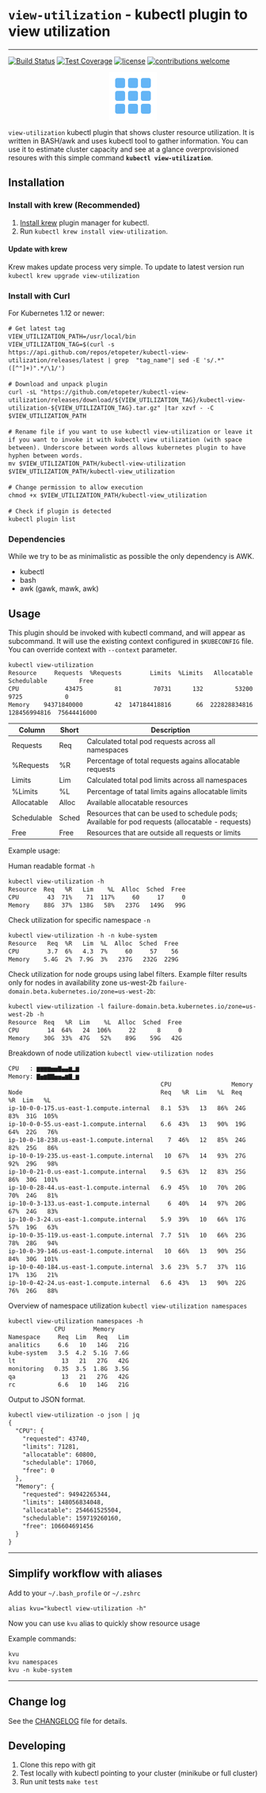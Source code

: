 # `view-utilization` - kubectl plugin to view utilization

---
[![Build Status](https://travis-ci.org/etopeter/kubectl-view-utilization.svg?branch=master)](
https://travis-ci.org/etopeter/kubectl-view-utilization) [![Test Coverage](
https://api.codeclimate.com/v1/badges/88ad27e772eac5a4e19d/test_coverage)](
https://codeclimate.com/github/etopeter/kubectl-view-utilization/test_coverage) [![license](
https://img.shields.io/github/license/etopeter/kubectl-view-utilization.svg)](
https://github.com/etopeter/kubectl-view-utilization/blob/master/LICENSE
) [![contributions welcome](
https://img.shields.io/badge/contributions-welcome-brightgreen.svg?style=flat)](
https://github.com/etopeter/kubectl-view-utilization/issues)

<p align="center">
<img src="static/view-utilization.png" alt="view-utilization" width=96>
</p>

`view-utilization` kubectl plugin that shows cluster resource utilization. It is written in
BASH/awk and uses kubectl tool to gather information. You can use it to
estimate cluster capacity and see at a glance overprovisioned resoures
with this simple command **`kubectl view-utilization`**.

## Installation

### Install with krew (Recommended)

1. [Install krew](https://github.com/GoogleContainerTools/krew)
   plugin manager for kubectl.
1. Run `kubectl krew install view-utilization`.

#### Update with krew

Krew makes update process very simple. To update to latest version run
`kubectl krew upgrade view-utilization`

### Install with Curl

For Kubernetes 1.12 or newer:

```shell
# Get latest tag
VIEW_UTILIZATION_PATH=/usr/local/bin
VIEW_UTILIZATION_TAG=$(curl -s https://api.github.com/repos/etopeter/kubectl-view-utilization/releases/latest | grep  "tag_name"| sed -E 's/.*"([^"]+)".*/\1/')

# Download and unpack plugin
curl -sL "https://github.com/etopeter/kubectl-view-utilization/releases/download/${VIEW_UTILIZATION_TAG}/kubectl-view-utilization-${VIEW_UTILIZATION_TAG}.tar.gz" |tar xzvf - -C $VIEW_UTILIZATION_PATH

# Rename file if you want to use kubectl view-utilization or leave it if you want to invoke it with kubectl view utilization (with space between). Underscore between words allows kubernetes plugin to have hyphen between words.
mv $VIEW_UTILIZATION_PATH/kubectl-view-utilization $VIEW_UTILIZATION_PATH/kubectl-view_utilization

# Change permission to allow execution
chmod +x $VIEW_UTILIZATION_PATH/kubectl-view_utilization

# Check if plugin is detected
kubectl plugin list
```

### Dependencies

While we try to be as minimalistic as possible the only dependency is AWK.

- kubectl
- bash
- awk (gawk, mawk, awk)

## Usage

This plugin should be invoked with kubectl command, and will appear as
subcommand. It will use the existing context configured in `$KUBECONFIG` file.
You can override context with `--context` parameter.

```shell
kubectl view-utilization
Resource     Requests  %Requests        Limits  %Limits   Allocatable   Schedulable         Free
CPU             43475         81         70731      132         53200          9725            0
Memory    94371840000         42  147184418816       66  222828834816  128456994816  75644416000
```

| Column      | Short | Description |
|-------------|-------|-------------|
| Requests    | Req   | Calculated total pod requests across all namespaces |
| %Requests   | %R    | Percentage of total requests agains allocatable requests |
| Limits      | Lim   | Calculated total pod limits across all namespaces  |
| %Limits     | %L    | Percentage of tatal limits agains allocatable limits |
| Allocatable | Alloc | Available allocatable resources |
| Schedulable | Sched | Resources that can be used to schedule pods; Available for pod requests (allocatable - requests) |
| Free        | Free  | Resources that are outside all requests or limits |

Example usage:

Human readable format `-h`

```shell
kubectl view-utilization -h
Resource  Req   %R   Lim    %L  Alloc  Sched  Free
CPU        43  71%    71  117%     60     17     0
Memory    88G  37%  138G   58%   237G   149G   99G
```

Check utilization for specific namespace `-n`

```shell
kubectl view-utilization -h -n kube-system
Resource   Req  %R   Lim  %L  Alloc  Sched  Free
CPU        3.7  6%   4.3  7%     60     57    56
Memory    5.4G  2%  7.9G  3%   237G   232G  229G
```

Check utilization for node groups using label filters.
Example filter results only for nodes in availability zone us-west-2b `failure-domain.beta.kubernetes.io/zone=us-west-2b`:

```shell
kubectl view-utilization -l failure-domain.beta.kubernetes.io/zone=us-west-2b -h
Resource  Req   %R  Lim    %L  Alloc  Sched  Free
CPU        14  64%   24  106%     22      8     0
Memory    30G  33%  47G   52%    89G    59G   42G
```

Breakdown of node utilization `kubectl view-utilization nodes`

```shell
CPU   : ▆▆▆▆▅▅▇▄▄▆▂▆
Memory: ▇▅▆▇▇▅▅▄▆▇▁▆
                                           CPU                 Memory               
Node                                       Req   %R  Lim   %L  Req   %R  Lim   %L
ip-10-0-0-175.us-east-1.compute.internal   8.1  53%   13   86%  24G  83%  31G  105%
ip-10-0-0-55.us-east-1.compute.internal    6.6  43%   13   90%  19G  64%  22G   76%
ip-10-0-18-238.us-east-1.compute.internal    7  46%   12   85%  24G  82%  25G   86%
ip-10-0-19-235.us-east-1.compute.internal   10  67%   14   93%  27G  92%  29G   98%
ip-10-0-21-0.us-east-1.compute.internal    9.5  63%   12   83%  25G  86%  30G  101%
ip-10-0-28-44.us-east-1.compute.internal   6.9  45%   10   70%  20G  70%  24G   81%
ip-10-0-3-133.us-east-1.compute.internal     6  40%   14   97%  20G  67%  24G   83%
ip-10-0-3-24.us-east-1.compute.internal    5.9  39%   10   66%  17G  57%  19G   63%
ip-10-0-35-119.us-east-1.compute.internal  7.7  51%   10   66%  23G  78%  28G   94%
ip-10-0-39-146.us-east-1.compute.internal   10  66%   13   90%  25G  84%  30G  101%
ip-10-0-40-184.us-east-1.compute.internal  3.6  23%  5.7   37%  11G  17%  13G   21%
ip-10-0-42-24.us-east-1.compute.internal   6.6  43%   13   90%  22G  76%  26G   88%
```

Overview of namespace utilization `kubectl view-utilization namespaces`

```shell
kubectl view-utilization namespaces -h
             CPU        Memory
Namespace     Req  Lim   Req   Lim
analitics     6.6   10   14G   21G
kube-system   3.5  4.2  5.1G  7.6G
lt             13   21   27G   42G
monitoring   0.35  3.5  1.8G  3.5G
qa             13   21   27G   42G
rc            6.6   10   14G   21G
```

Output to JSON format.

```shell
kubectl view-utilization -o json | jq
{
  "CPU": {
    "requested": 43740,
    "limits": 71281,
    "allocatable": 60800,
    "schedulable": 17060,
    "free": 0
  },
  "Memory": {
    "requested": 94942265344,
    "limits": 148056834048,
    "allocatable": 254661525504,
    "schedulable": 159719260160,
    "free": 106604691456
  }
}
```

---

## Simplify workflow with aliases

Add to your `~/.bash_profile` or `~/.zshrc`

```shell
alias kvu="kubectl view-utilization -h"
```

Now you can use `kvu` alias to quickly show resource usage

Example commands:

```shell
kvu
kvu namespaces
kvu -n kube-system
```

---

## Change log

See the [CHANGELOG](CHANGELOG.md) file for details.

## Developing

1. Clone this repo with git
1. Test locally with kubectl pointing to your cluster (minikube or full cluster)
1. Run unit tests `make test`
